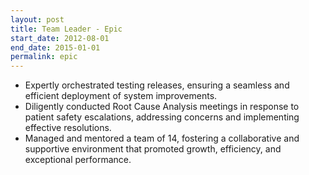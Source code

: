 ```yaml
---
layout: post
title: Team Leader - Epic
start_date: 2012-08-01
end_date: 2015-01-01
permalink: epic
---
```


* Expertly orchestrated testing releases, ensuring a seamless and efficient deployment of system improvements.
* Diligently conducted Root Cause Analysis meetings in response to patient safety escalations, addressing concerns and implementing effective resolutions.
* Managed and mentored a team of 14, fostering a collaborative and supportive environment that promoted growth, efficiency, and exceptional performance.
